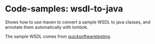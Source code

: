 # Code-samples: wsdl-to-java

Shows how to use maven to convert a sample WSDL to java classes, and annotate them automatically with lombok.


The sample WSDL comes from [quicksoftwaretesting](https://cleverbuilder.com/articles/wsdl/).
